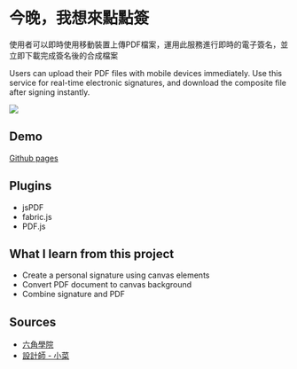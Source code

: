 # 今晚，我想來點點簽

使用者可以即時使用移動裝置上傳PDF檔案，運用此服務進行即時的電子簽名，並立即下載完成簽名後的合成檔案

Users can upload their PDF files with mobile devices immediately. Use this service for real-time electronic signatures, and download the composite file after signing instantly.


![](https://i.imgur.com/OPruqdL.png)

## Demo
[Github pages](https://iamamberhh.github.io/pdf_sign/)




## Plugins
* jsPDF
* fabric.js
* PDF.js


## What I learn from this project
* Create a personal signature using canvas elements
* Convert PDF document to canvas background
* Combine signature and PDF

## Sources
* [六角學院](https://2022.thef2e.com/)
* [設計師 - 小菜](https://noarzxcvbnm.github.io/PersonalWebsite/index.html)
